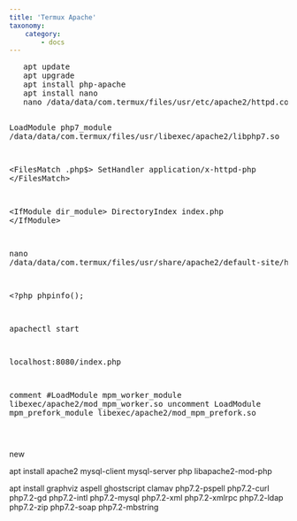 ```yaml
---
title: 'Termux Apache'
taxonomy:
    category:
        - docs
---
```


 <p>  <pre>
   apt update
   apt upgrade 
   apt install php-apache
   apt install nano  
   nano /data/data/com.termux/files/usr/etc/apache2/httpd.conf   
   

LoadModule php7_module /data/data/com.termux/files/usr/libexec/apache2/libphp7.so


&lt;FilesMatch \.php$&gt;
  SetHandler application/x-httpd-php
&lt;/FilesMatch&gt;
   
&lt;IfModule dir_module&gt;
  DirectoryIndex index.php
&lt;/IfModule&gt;

nano   /data/data/com.termux/files/usr/share/apache2/default-site/htdocs/index.php

&lt;?php
phpinfo();

apachectl start

localhost:8080/index.php


comment
#LoadModule mpm_worker_module libexec/apache2/mod_mpm_worker.so
uncomment
LoadModule mpm_prefork_module libexec/apache2/mod_mpm_prefork.so



</pre>   </p>
new

apt install apache2 mysql-client mysql-server php libapache2-mod-php

apt install graphviz aspell ghostscript clamav php7.2-pspell php7.2-curl php7.2-gd php7.2-intl php7.2-mysql php7.2-xml php7.2-xmlrpc php7.2-ldap php7.2-zip php7.2-soap php7.2-mbstring